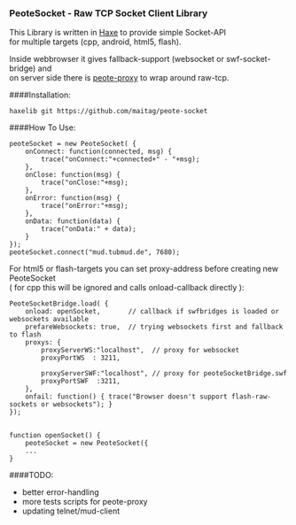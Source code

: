 ### PeoteSocket - Raw TCP Socket Client Library

This Library is written in [Haxe](http://haxe.org) to provide simple Socket-API  
for multiple targets (cpp, android, html5, flash). 

Inside webbrowser it gives fallback-support (websocket or swf-socket-bridge) and  
on server side there is [peote-proxy](https://github.com/maitag/peote-proxy) to wrap around raw-tcp.  

####Installation:
```
haxelib git https://github.com/maitag/peote-socket
```


####How To Use:
```
peoteSocket = new PeoteSocket( {
	onConnect: function(connected, msg) {
		trace("onConnect:"+connected+" - "+msg);
	},
	onClose: function(msg) {
		trace("onClose:"+msg);
	},
	onError: function(msg) {
		trace("onError:"+msg);
	},
	onData: function(data) {
		trace("onData:" + data);
	}
});
peoteSocket.connect("mud.tubmud.de", 7680);
```
  
  
For html5 or flash-targets you can set proxy-address before creating new PeoteSocket  
( for cpp this will be ignored and calls onload-callback directly ):  
```
PeoteSocketBridge.load( {
	onload: openSocket,       // callback if swfbridges is loaded or websockets available
	prefareWebsockets: true,  // trying websockets first and fallback to flash
	proxys: {
		proxyServerWS:"localhost",  // proxy for websocket
		proxyPortWS  : 3211,
		
		proxyServerSWF:"localhost", // proxy for peoteSocketBridge.swf
		proxyPortSWF  :3211,
	},
	onfail: function() { trace("Browser doesn't support flash-raw-sockets or websockets"); }
});


function openSocket() { 
	peoteSocket = new PeoteSocket({
	...
}

```

####TODO:
- better error-handling
- more tests scripts for peote-proxy
- updating telnet/mud-client